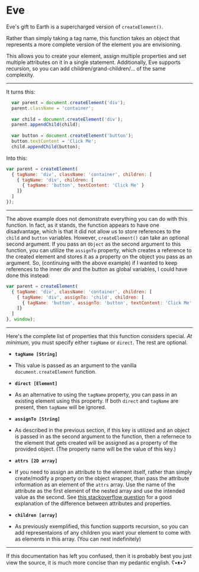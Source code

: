 # Eve
Eve's gift to Earth is a supercharged version of `createElement()`. 

Rather than simply taking a tag name, this function takes an object that represents a more complete version of the element you are envisioning. 

This allows you to create your element, assign multiple properties and set multiple attributes on it in a single statement. Additionally, Eve supports recursion, so you can add children/grand-children/... of the same complexity.

-----

It turns this:

```javascript
  var parent = document.createElement('div');
  parent.className = 'container';
  
  var child = document.createElement('div');
  parent.appendChild(child);
  
  var button = document.createElement('button');
  button.textContent = 'Click Me';
  child.appendChild(button);
```

Into this:

```javascript
var parent = createElement(
  { tagName: 'div', className: 'container', children: [
    { tagName: 'div', children: [
      { tagName: 'button', textContent: 'Click Me' }
    ]}
  ]
});

```

------

The above example does not demonstrate everything you can do with this function. In fact, as it stands, the function appears to have one disadvantage, which is that it did not allow us to store references to the `child` and `button` variables. However, `createElement()` can take an optional second argument. If you pass an `Object` as the second argument to this function, you can utilize the `assignTo` property, which creates a reference to the created element and stores it as a property on the object you pass as an argument. So, (continuing with the above example) if I wanted to keep references to the inner div and the button as global variables, I could have done this instead:

```javascript
var parent = createElement(
  { tagName: 'div', className: 'container', children: [
    { tagName: 'div', assignTo: 'child', children: [
      { tagName: 'button', assignTo: 'button', textContent: 'Click Me' }
    ]}
  ]
}, window);

```

-------

Here's the complete list of properties that this function considers special. *At minimum*, you must specify either `tagName` or `direct`. The rest are optional.

 - **`tagName [String]`**
  - This value is passed as an argument to the vanilla `document.createElement` function.

- **`direct [Element]`**
 - As an alternative to using the `tagName` property, you can pass in an existing element using this property. If both `direct` and `tagName` are present, then `tagName` will be ignored.

- **`assignTo [String]`**
 - As described in the previous section, if this key is utilized and an object is passed in as the second argument to the function, then a refernece to the element that gets created will be assigned as a property of the provided object. (The property name will be the value of this key.) 

- **`attrs [2D array]`**
 - If you need to assign an attribute to the element itself, rather than simply create/modify a property on the object wrapper, than pass the attribute information as an element of the `attrs` array. Use the name of the attribute as the first element of the nested array and use the intended value as the second. See [this stackoverflow question](http://stackoverflow.com/a/6004028/3581485) for a good explanation of the difference between attributes and properties. 

- **`children [array]`**
 - As previously exemplified, this function supports recursion, so you can add representaions of any children you want your element to come with as elements in this array. (You can nest indefinitely) 
 
------

If this documentation has left you confused, then it is probably best you just view the source, it is much more concise than my pedantic english. ʕ•ᴥ•ʔ
